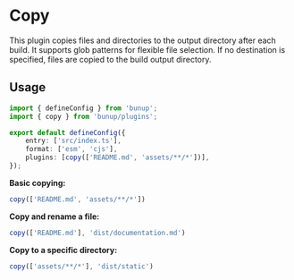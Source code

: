 # Copy

This plugin copies files and directories to the output directory after each build. It supports glob patterns for flexible file selection. If no destination is specified, files are copied to the build output directory.

## Usage

```ts [bunup.config.ts]
import { defineConfig } from 'bunup';
import { copy } from 'bunup/plugins';

export default defineConfig({
	entry: ['src/index.ts'],
	format: ['esm', 'cjs'],
	plugins: [copy(['README.md', 'assets/**/*'])],
});
```

**Basic copying:**
```ts
copy(['README.md', 'assets/**/*'])
```

**Copy and rename a file:**
```ts
copy(['README.md'], 'dist/documentation.md')
```

**Copy to a specific directory:**
```ts
copy(['assets/**/*'], 'dist/static')
```
